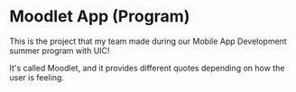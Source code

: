 # Moodlet App (Program)

This is the project that my team made during our Mobile App Development summer program with UIC!

It's called Moodlet, and it provides different quotes depending on how the user is feeling.
